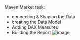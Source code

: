 Maven Market task:
- connecting & Shaping the Data
- creating the Data Model
- Adding DAX Measures
- Building the Report
![image](https://github.com/MarcinKozlowski095/Power-BI/assets/164804031/6e398220-651a-404e-8461-a21afc650b0d)
